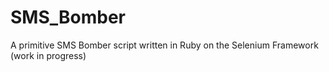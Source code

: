 # SMS_Bomber
A primitive SMS Bomber script written in Ruby on the Selenium Framework (work in progress)
